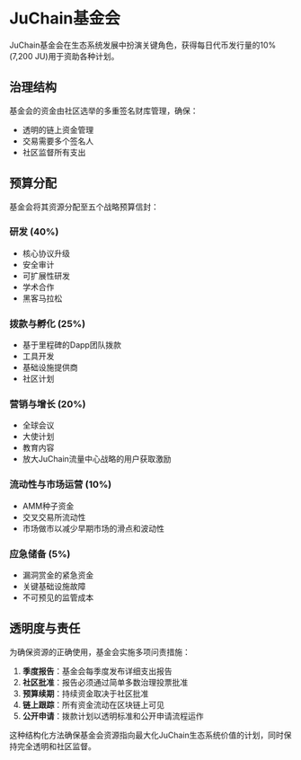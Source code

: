 # JuChain基金会

JuChain基金会在生态系统发展中扮演关键角色，获得每日代币发行量的10%(7,200 JU)用于资助各种计划。

## 治理结构

基金会的资金由社区选举的多重签名财库管理，确保：

* 透明的链上资金管理
* 交易需要多个签名人
* 社区监督所有支出

## 预算分配

基金会将其资源分配至五个战略预算信封：

### 研发 (40%)

* 核心协议升级
* 安全审计
* 可扩展性研发
* 学术合作
* 黑客马拉松

### 拨款与孵化 (25%)

* 基于里程碑的Dapp团队拨款
* 工具开发
* 基础设施提供商
* 社区计划

### 营销与增长 (20%)

* 全球会议
* 大使计划
* 教育内容
* 放大JuChain流量中心战略的用户获取激励

### 流动性与市场运营 (10%)

* AMM种子资金
* 交叉交易所流动性
* 市场做市以减少早期市场的滑点和波动性

### 应急储备 (5%)

* 漏洞赏金的紧急资金
* 关键基础设施故障
* 不可预见的监管成本

## 透明度与责任

为确保资源的正确使用，基金会实施多项问责措施：

1. **季度报告**：基金会每季度发布详细支出报告
2. **社区批准**：报告必须通过简单多数治理投票批准
3. **预算续期**：持续资金取决于社区批准
4. **链上跟踪**：所有资金流动在区块链上可见
5. **公开申请**：拨款计划以透明标准和公开申请流程运作

这种结构化方法确保基金会资源指向最大化JuChain生态系统价值的计划，同时保持完全透明和社区监督。
